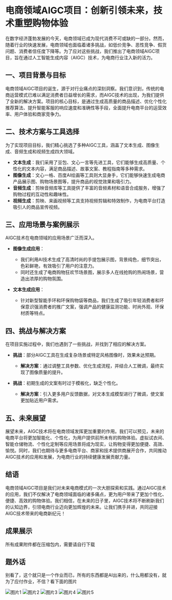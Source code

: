 # 电商领域AIGC项目：创新引领未来，技术重塑购物体验

在数字经济蓬勃发展的今天，电商领域已成为现代消费不可或缺的一部分。然而，随着行业的快速发展，电商领域也面临着诸多挑战，如低价竞争、恶性竞争、假货问题、消费者信任度下降等。为了应对这些挑战，我们推出了电商领域AIGC项目，旨在通过人工智能生成内容（AIGC）技术，为电商行业注入新的活力。

## 一、项目背景与目标

电商领域AIGC项目的诞生，源于对行业痛点的深刻洞察。我们意识到，传统的电商运营模式已难以满足消费者日益增长的需求，而AIGC技术的出现，为我们提供了全新的解决方案。项目的核心目标，是通过生成高质量的商品描述、优化个性化推荐算法、提升智能客服的响应速度和准确性等手段，全面提升电商平台的运营效率、用户体验和商家竞争力。

## 二、技术方案与工具选择

为了实现项目目标，我们精心挑选了多种AIGC工具，涵盖了文本生成、图像生成、音频生成和视频生成四大领域。

- **文本生成**：我们采用了豆包、文心一言等先进工具，它们能够生成高质量、个性化的文本内容，满足商品描述、故事文案、教程指南等多种需求。
- **图像生成**：文心一格、百度AI绘画等工具则大显身手，它们能够快速生成电商产品展示图、购物场景图等，提升商品的视觉效果和吸引力。
- **音频生成**：剪映音频库等工具提供了丰富的音频素材和语音合成服务，增强了购物过程的互动性和趣味性。
- **视频生成**：剪映、来画视频等工具支持视频剪辑和特效制作，为电商平台打造吸引人的商品宣传视频。

## 三、应用场景与案例展示

AIGC技术在电商领域的应用场景广泛而深入。

- **图像生成应用**：
  - 我们利用AI技术生成了高清时尚的手提包展示图，背景纯色，细节突出，色彩鲜艳，有效吸引了用户的注意力。
  - 同时还生成了电商购物狂欢节场景图，展示多人在线抢购的热闹场景，营造出浓厚的购物氛围。

- **文本生成应用**：
  - 针对新型智能手环和环保购物袋等商品，我们生成了吸引年轻消费者和环保意识强消费者的推广文案，强调产品的健康监测功能、时尚外观、环保材质等特点。

## 四、挑战与解决方案

在项目实施过程中，我们也遇到了一些挑战，并找到了相应的解决方案。

- **挑战**：部分AIGC工具在生成复杂场景或特定风格图像时，效果未达预期。
  - **解决方案**：通过调整工具参数、优化生成流程，并结合人工微调，最终实现了图像质量的提升。

- **挑战**：初期生成的文案有时过于模板化，缺乏个性化。
  - **解决方案**：引入更多用户反馈数据，对文本生成模型进行了微调，使文案更加贴近用户需求。

## 五、未来展望

展望未来，AIGC技术将在电商领域发挥更加重要的作用。我们可以预见，未来的电商平台将更加智能化、个性化，为用户提供前所未有的购物体验。虚拟试衣间、智能仓储物流、个性化定制等应用场景将成为现实，让购物变得更加便捷、高效、愉悦。同时，我们也期待与更多电商平台、商家和技术提供商展开合作，共同推动AIGC技术的应用和发展，为电商行业的持续健康发展贡献力量。

## 结语

电商领域AIGC项目是我们对未来电商模式的一次大胆探索和实践。通过AIGC技术的应用，我们不仅解决了电商领域面临的诸多痛点，更为用户带来了更加个性化、便捷、高效的购物体验。我们相信，在未来的日子里，AIGC技术将不断刷新我们的认知边界，引领电商行业迈向更加辉煌的未来。让我们携手并进，共同迎接AIGC技术带来的电商新纪元！

## 成果展示

所有成果附件都在压缩包内，需要请自行下载

## 题外话

别看了，这个就只是一个作业而已，所有的东西都是AI出来的，什么用都没有，就为了应付作业，不信？看下面的图片

![图片1](/img/文心一言_20250703.png "图片1")
![图片2](/img/文心一言_202507031.png "图片2")
![图片3](/img/文心一言_202507032.png "图片3")
![图片4](/img/文心一言_202507033.png "图片4")
![图片5](/img/文心一言_202507034.png "图片5")
